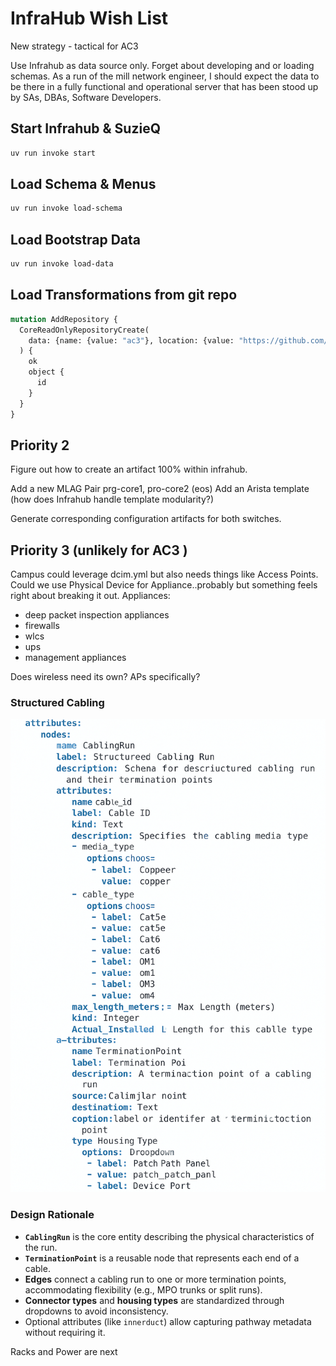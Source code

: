 # InfraHub Wish List

New strategy - tactical for AC3

Use Infrahub as data source only.  Forget about developing and or loading schemas.  As a run of the mill network engineer, I should expect the data to be there in a fully functional and operational server that has been stood up by SAs, DBAs, Software Developers.

## Start Infrahub & SuzieQ

```bash
uv run invoke start
```

## Load Schema & Menus

```bash
uv run invoke load-schema
```

## Load Bootstrap Data

```bash
uv run invoke load-data
```

## Load Transformations from git repo

```graphql
mutation AddRepository {
  CoreReadOnlyRepositoryCreate(
    data: {name: {value: "ac3"}, location: {value: "https://github.com/BeArchiTek/infrahub_ac3_schema.git"}, ref: {value: "ac3-help"}}
  ) {
    ok
    object {
      id
    }
  }
}
```

## Priority 2

Figure out how to create an artifact 100% within infrahub.

Add a new MLAG Pair prg-core1, pro-core2 (eos)
Add an Arista template (how does Infrahub handle template modularity?)

Generate corresponding configuration artifacts for both switches.

## Priority 3 (unlikely for AC3 )

Campus could leverage dcim.yml but also needs things like Access Points.  Could we use Physical Device for Appliance..probably but something feels right about breaking it out.
Appliances:

- deep packet inspection appliances
- firewalls
- wlcs
- ups
- management appliances

Does wireless need its own?  APs specifically?

### Structured Cabling

![structured_cabling_example](images/structured_cabling_example.png)

### Design Rationale

- **`CablingRun`** is the core entity describing the physical characteristics of the run.
- **`TerminationPoint`** is a reusable node that represents each end of a cable.
- **Edges** connect a cabling run to one or more termination points, accommodating flexibility (e.g., MPO trunks or split runs).
- **Connector types** and **housing types** are standardized through dropdowns to avoid inconsistency.
- Optional attributes (like `innerduct`) allow capturing pathway metadata without requiring it.


Racks and Power are next